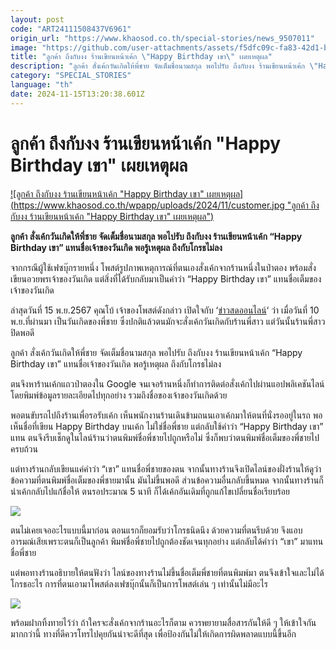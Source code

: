 ```yaml
---
layout: post
code: "ART24111508437V6961"
origin_url: "https://www.khaosod.co.th/special-stories/news_9507011"
image: "https://github.com/user-attachments/assets/f5dfc09c-fa83-42d1-b6ad-bb1718529dc0"
title: "ลูกค้า ถึงกับงง ร้านเขียนหน้าเค้ก \"Happy Birthday เขา\" เผยเหตุผล"
description: "ลูกค้า สั่งเค้กวันเกิดให้พี่ชาย จัดเต็มชื่อนามสกุล พอไปรับ ถึงกับงง ร้านเขียนหน้าเค้ก \"Happy Birthday เขา\" แทนชื่อเจ้าของวันเกิด พอรู้เหตุผล ถึงกับโกรธไม่ลง"
category: "SPECIAL_STORIES"
language: "th"
date: 2024-11-15T13:20:38.601Z
---
```


# ลูกค้า ถึงกับงง ร้านเขียนหน้าเค้ก "Happy Birthday เขา" เผยเหตุผล

[![ลูกค้า ถึงกับงง ร้านเขียนหน้าเค้ก "Happy Birthday เขา" เผยเหตุผล](https://www.khaosod.co.th/wpapp/uploads/2024/11/customer.jpg "ลูกค้า ถึงกับงง ร้านเขียนหน้าเค้ก "Happy Birthday เขา" เผยเหตุผล")](https://www.khaosod.co.th/wpapp/uploads/2024/11/customer.jpg)

**ลูกค้า สั่งเค้กวันเกิดให้พี่ชาย จัดเต็มชื่อนามสกุล พอไปรับ ถึงกับงง ร้านเขียนหน้าเค้ก “Happy Birthday เขา” แทนชื่อเจ้าของวันเกิด พอรู้เหตุผล ถึงกับโกรธไม่ลง**

จากกรณีผู้ใช้เฟซบุ๊กรายหนึ่ง โพสต์รูปภาพเหตุการณ์ที่ตนเองสั่งเค้กจากร้านหนึ่งในป่าตอง พร้อมสั่งเขียนอวยพรเจ้าของวันเกิด แต่สิ่งที่ได้รับกลับมาเป็นคำว่า “Happy Birthday เขา” แทนชื่อเต็มของเจ้าของวันเกิด

ล่าสุดวันที่ 15 พ.ย.2567 คุณโบ้ เจ้าของโพสต์ดังกล่าว เปิดใจกับ ‘[ข่าวสดออนไลน์](https://www.khaosod.co.th/home)‘ ว่า เมื่อวันที่ 10 พ.ย.ที่ผ่านมา เป็นวันเกิดของพี่ชาย ซึ่งปกติแล้วตนมักจะสั่งเค้กวันเกิดกับร้านพี่สาว แต่วันนั้นร้านพี่สาวปิดพอดี

ลูกค้า สั่งเค้กวันเกิดให้พี่ชาย จัดเต็มชื่อนามสกุล พอไปรับ ถึงกับงง ร้านเขียนหน้าเค้ก “Happy Birthday เขา” แทนชื่อเจ้าของวันเกิด พอรู้เหตุผล ถึงกับโกรธไม่ลง

ตนจึงหาร้านเค้กแถวป่าตองใน Google จนเจอร้านหนึ่งก็ทำการติดต่อสั่งเค้กไปผ่านแอปพลิเคชันไลน์ โดยพิมพ์ข้อมูลรายละเอียดไปทุกอย่าง รวมถึงชื่อของเจ้าของวันเกิดด้วย

พอตนขับรถไปถึงร้านเพื่อรอรับเค้ก เห็นพนักงานร้านเดินข้ามถนนเอาเค้กมาให้ตนที่นั่งรออยู่ในรถ พอเห็นชื่อที่เขียน Happy Birthday บนเค้ก ไม่ใช่ชื่อพี่ชาย แต่กลับใช้คำว่า “Happy Birthday เขา” แทน ตนจึงรีบเช็กดูในไลน์ร้านว่าตนพิมพ์ชื่อพี่ชายไปถูกหรือไม่ ซึ่งก็พบว่าตนพิมพ์ชื่อเต็มของพี่ชายไปครบถ้วน

แต่ทางร้านกลับเขียนแค่คำว่า “เขา” แทนชื่อพี่ชายของตน จากนั้นทางร้านจึงเปิดไลน์ของฝั่งร้านให้ดูว่า ข้อความที่ตนพิมพ์ชื่อเต็มของพี่ชายมานั้น มันไม่ขึ้นพอดี ส่วนข้อความอื่นกลับขึ้นหมด จากนั้นทางร้านก็นำเค้กกลับไปแก้ชื่อให้ ตนรอประมาณ 5 นาที ก็ได้เค้กอันเดิมที่ถูกแก้ไขเปลี่ยนชื่อเรียบร้อย

[![](https://www.khaosod.co.th/wpapp/uploads/2024/11/15-งง1.jpg)](https://www.khaosod.co.th/wpapp/uploads/2024/11/15-งง1.jpg)

ตนไม่เคยเจออะไรแบบนี้มาก่อน ตอนแรกก็ยอมรับว่าโกรธนิดนึง ด้วยความที่ตนรีบด้วย จึงแอบอารมณ์เสียเพราะตนก็เป็นลูกค้า พิมพ์ชื่อพี่ชายไปถูกต้องชัดเจนทุกอย่าง แต่กลับได้คำว่า “เขา” มาแทนชื่อพี่ชาย

แต่พอทางร้านอธิบายให้ตนฟังว่า ไลน์ของทางร้านไม่ขึ้นชื่อเต็มพี่ชายที่ตนพิมพ์มา ตนจึงเข้าใจและไม่ได้โกรธอะไร การที่ตนเอามาโพสต์ลงเฟซบุ๊กนั้นก็เป็นการโพสต์เล่น ๆ เท่านั้นไม่มีอะไร

[![](https://www.khaosod.co.th/wpapp/uploads/2024/11/cats-16.jpg)](https://www.khaosod.co.th/wpapp/uploads/2024/11/cats-16.jpg)

พร้อมฝากทิ้งทายไว้ว่า ถ้าใครจะสั่งเค้กจากร้านอะไรก็ตาม ควรพยายามสื่อสารกันให้ดี ๆ ให้เข้าใจกันมากกว่านี้ ทางที่ดีควรโทรไปคุยกันน่าจะดีที่สุด เพื่อป้องกันไม่ให้เกิดการผิดพลาดแบบนี้ขึ้นอีก